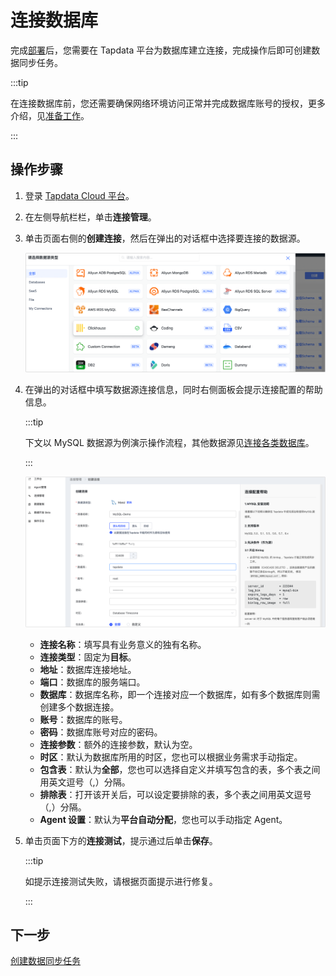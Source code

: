 # 连接数据库

完成[部署](install/README.md)后，您需要在 Tapdata 平台为数据库建立连接，完成操作后即可创建数据同步任务。

:::tip

在连接数据库前，您还需要确保网络环境访问正常并完成数据库账号的授权，更多介绍，见[准备工作](../prerequisites)。

:::

## 操作步骤

1. 登录 [Tapdata Cloud 平台](https://cloud.tapdata.net/console/v3/)。

2. 在左侧导航栏栏，单击**连接管理**。

3. 单击页面右侧的**创建连接**，然后在弹出的对话框中选择要连接的数据源。

   ![](../images/connect_database_demo.png)

4. 在弹出的对话框中填写数据源连接信息，同时右侧面板会提示连接配置的帮助信息。

   :::tip

   下文以 MySQL 数据源为例演示操作流程，其他数据源见[连接各类数据库](../prerequisites)。

   :::

   ![连接配置示例](../images/mysql_connection_demo.png)

   * **连接名称**：填写具有业务意义的独有名称。
   * **连接类型**：固定为**目标**。
   * **地址**：数据库连接地址。
   * **端口**：数据库的服务端口。
   * **数据库**：数据库名称，即一个连接对应一个数据库，如有多个数据库则需创建多个数据连接。
   * **账号**：数据库的账号。
   * **密码**：数据库账号对应的密码。
   * **连接参数**：额外的连接参数，默认为空。
   * **时区**：默认为数据库所用的时区，您也可以根据业务需求手动指定。
   * **包含表**：默认为**全部**，您也可以选择自定义并填写包含的表，多个表之间用英文逗号（,）分隔。
   * **排除表**：打开该开关后，可以设定要排除的表，多个表之间用英文逗号（,）分隔。
   * **Agent 设置**：默认为**平台自动分配**，您也可以手动指定 Agent。

5. 单击页面下方的**连接测试**，提示通过后单击**保存**。

   :::tip

   如提示连接测试失败，请根据页面提示进行修复。

   :::



## 下一步

[创建数据同步任务](create-task.md)
